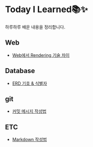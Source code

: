 # Today I Learned📚✨

하루하루 배운 내용을 정리합니다.

## Web

- [Web에서 Rendering 기술 차이](Web/Web에서-Rendering-기술-차이.md)

## Database

- [ERD 기호 & 식별자](Database/ERD-기호-식별자.md)

## git

- [커밋 메시지 작성법](git/커밋-메시지-작성법.md)

## ETC

- [Markdown 작성법](ETC/Markdown-작성법.md)
